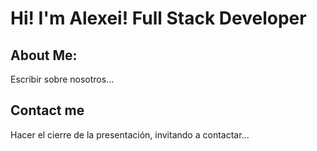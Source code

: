 # Hi! I'm Alexei! Full Stack Developer

## About Me:

Escribir sobre nosotros...

## Contact me

Hacer el cierre de la presentación, invitando a contactar...

